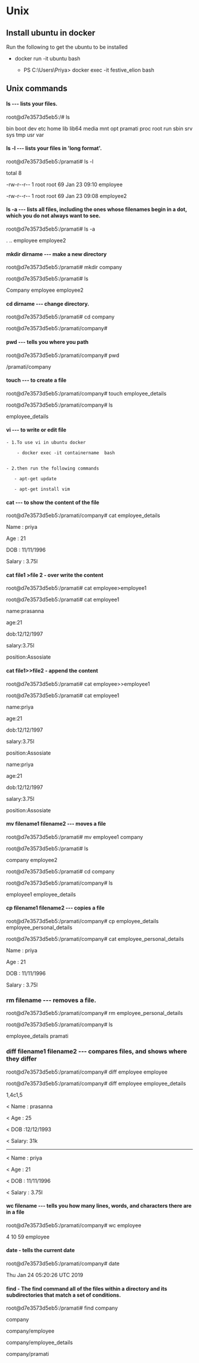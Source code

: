 # Unix
## Install ubuntu in docker

Run the following to get the ubuntu to be installed
 
 -  docker run -it ubuntu bash
 
     - PS C:\Users\Priya> docker exec -it festive_elion bash

## Unix commands

#### ls --- lists your files.

root@d7e3573d5eb5:/# ls
     
bin  boot  dev  etc  home  lib  lib64  media  mnt  opt  pramati  proc  root  run  sbin  srv  sys  tmp  usr  var

#### ls -l --- lists your files in 'long format'.

root@d7e3573d5eb5:/pramati# ls -l

 total 8

-rw-r--r-- 1 root root 69 Jan 23 09:10 employee

-rw-r--r-- 1 root root 69 Jan 23 09:08 employee2

#### ls -a --- lists all files, including the ones whose filenames begin in a dot, which you do not always want to see. 

root@d7e3573d5eb5:/pramati# ls -a

.  ..  employee  employee2

#### mkdir dirname --- make a new directory

root@d7e3573d5eb5:/pramati# mkdir company

root@d7e3573d5eb5:/pramati# ls

Company  employee  employee2

#### cd dirname --- change directory.

root@d7e3573d5eb5:/pramati# cd company

root@d7e3573d5eb5:/pramati/company#

#### pwd --- tells you where you path

root@d7e3573d5eb5:/pramati/company# pwd

/pramati/company

#### touch --- to create a file

root@d7e3573d5eb5:/pramati/company# touch employee_details

root@d7e3573d5eb5:/pramati/company# ls

employee_details

#### vi --- to write or edit file
    
    - 1.To use vi in ubuntu docker 

        - docker exec -it containername  bash
        

    - 2.then run the following commands

       - apt-get update

       - apt-get install vim
    

#### cat --- to show the content of the file

root@d7e3573d5eb5:/pramati/company# cat employee_details

Name : priya

Age  : 21

DOB  : 11/11/1996

Salary : 3.75l


#### cat file1 >file 2 - over write the content

root@d7e3573d5eb5:/pramati# cat employee>employee1

root@d7e3573d5eb5:/pramati# cat employee1

name:prasanna

age:21

dob:12/12/1997

salary:3.75l

position:Assosiate

#### cat file1>>file2 - append the content

root@d7e3573d5eb5:/pramati# cat employee>>employee1

root@d7e3573d5eb5:/pramati# cat employee1

name:priya

age:21

dob:12/12/1997

salary:3.75l

position:Assosiate

name:priya

age:21

dob:12/12/1997

salary:3.75l

position:Assosiate

#### mv filename1 filename2 --- moves a file 

root@d7e3573d5eb5:/pramati# mv employee1 company

root@d7e3573d5eb5:/pramati# ls

company  employee2

root@d7e3573d5eb5:/pramati# cd company

root@d7e3573d5eb5:/pramati/company# ls

employee1  employee_details

#### cp filename1 filename2 --- copies a file

root@d7e3573d5eb5:/pramati/company# cp employee_details employee_personal_details 

root@d7e3573d5eb5:/pramati/company# cat employee_personal_details

Name : priya

Age  : 21

DOB  : 11/11/1996

Salary : 3.75l

### rm filename --- removes a file.

root@d7e3573d5eb5:/pramati/company# rm employee_personal_details

root@d7e3573d5eb5:/pramati/company# ls

employee_details  pramati

 
### diff filename1 filename2 --- compares files, and shows where they differ

root@d7e3573d5eb5:/pramati/company# diff employee employee

root@d7e3573d5eb5:/pramati/company# diff employee employee_details

1,4c1,5

< Name  :  prasanna

< Age   : 25

< DOB   :12/12/1993

< Salary: 31k

---

< Name : priya

< Age  : 21

< DOB  : 11/11/1996

< Salary : 3.75l

#### wc filename --- tells you how many lines, words, and characters there are in a file

root@d7e3573d5eb5:/pramati/company# wc employee

 4 10 59 employee

#### date - tells the current date

root@d7e3573d5eb5:/pramati/company# date

Thu Jan 24 05:20:26 UTC 2019

#### find - The find command all of the files within a directory and its subdirectories that match a set of conditions. 

root@d7e3573d5eb5:/pramati# find company

company

company/employee

company/employee_details

company/pramati
